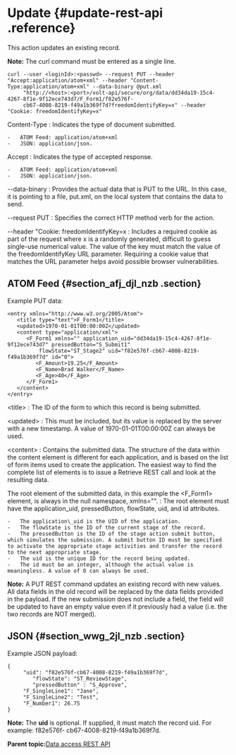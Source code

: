 # Update {#update-rest-api .reference}

This action updates an existing record.

**Note:** The curl command must be entered as a single line.

```
curl --user <loginId>:<passwd> --request PUT --header "Accept:application/atom+xml" --header "Content-Type:application/atom+xml" --data-binary @put.xml
     "http://<host>:<port>/volt-api/secure/org/data/dd34da19-15c4-4267-8f1e-9f12ece743d7/F_Form1/f82e576f-
     cb67-4008-8219-f49a1b369f7d?freedomIdentifyKey=x" --header "Cookie: freedomIdentifyKey=x"
```

Content-Type
:   Indicates the type of document submitted.

    -   ATOM Feed: application/atom+xml
    -   JSON: application/json.

Accept
:   Indicates the type of accepted response.

    -   ATOM Feed: application/atom+xml
    -   JSON: application/json.

--data-binary
:   Provides the actual data that is PUT to the URL. In this case, it is pointing to a file, put.xml, on the local system that contains the data to send.

--request PUT
:   Specifies the correct HTTP method verb for the action.

--header "Cookie: freedomIdentifyKey=x
:   Includes a required cookie as part of the request where x is a randomly generated, difficult to guess single-use numerical value. The value of the key must match the value of the freedomIdentifyKey URL parameter. Requiring a cookie value that matches the URL parameter helps avoid possible browser vulnerabilities.

## ATOM Feed {#section_afj_djl_nzb .section}

Example PUT data:

``` {#codeblock_qql_djl_nzb}
<entry xmlns="http://www.w3.org/2005/Atom">
   <title type="text">F_Form1</title>
   <updated>1970-01-01T00:00:00Z</updated>
   <content type="application/xml">
      <F_Form1 xmlns="" application_uid="dd34da19-15c4-4267-8f1e-9f12ece743d7" pressedButton="S_Submit1" 
          flowState="ST_Stage2" uid="f82e576f-cb67-4008-8219-f49a1b369f7d" id="0">
         <F_Amount>19.25</F_Amount>
         <F_Name>Brad Walker</F_Name>
         <F_Age>40</F_Age>
      </F_Form1>
   </content>
</entry>
```

<title\>
:   The ID of the form to which this record is being submitted.

<updated\>
:   This must be included, but its value is replaced by the server with a new timestamp. A value of 1970-01-01T00:00:00Z can always be used.

<content\>
:   Contains the submitted data. The structure of the data within the content element is different for each application, and is based on the list of form items used to create the application. The easiest way to find the complete list of elements is to issue a Retrieve REST call and look at the resulting data.

The root element of the submitted data, in this example the <F\_Form1\> element, is always in the null namespace, xmlns="".
:   The root element must have the application\_uid, pressedButton, flowState, uid, and id attributes.

    -   The application\_uid is the UID of the application.
    -   The flowState is the ID of the current stage of the record.
    -   The pressedButton is the ID of the stage action submit button, which simulates the submission. A submit button ID must be specified to activate the appropriate stage activities and transfer the record to the next appropriate stage.
    -   The uid is the unique ID for the record being updated.
    -   The id must be an integer, although the actual value is meaningless. A value of 0 can always be used.

**Note:** A PUT REST command updates an existing record with new values. All data fields in the old record will be replaced by the data fields provided in the payload. If the new submission does not include a field, the field will be updated to have an empty value even if it previously had a value \(i.e. the two records are NOT merged\).

## JSON {#section_wwg_2jl_nzb .section}

Example JSON payload:

``` {#codeblock_y3m_2jl_nzb}
{
	 "uid": "f82e576f-cb67-4008-8219-f49a1b369f7d",
        "flowState": "ST_ReviewStage",
        "pressedButton" : "S_Approve",
	 "F_SingleLine1": "Jane",
	 "F_SingleLine2": "Test",
	 "F_Number1": 26.75
}
```

**Note:** The **uid** is optional. If supplied, it must match the record uid. For example: f82e576f- cb67-4008-8219-f49a1b369f7d.

**Parent topic:**[Data access REST API](ref_data_access_rest_api.md)

